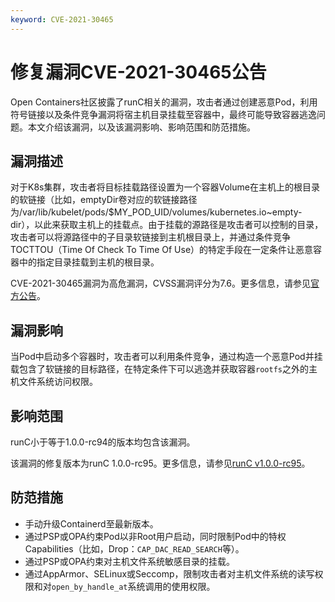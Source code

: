 ```yaml
---
keyword: CVE-2021-30465
---
```


# 修复漏洞CVE-2021-30465公告

Open Containers社区披露了runC相关的漏洞，攻击者通过创建恶意Pod，利用符号链接以及条件竞争漏洞将宿主机目录挂载至容器中，最终可能导致容器逃逸问题。本文介绍该漏洞，以及该漏洞影响、影响范围和防范措施。

## 漏洞描述

对于K8s集群，攻击者将目标挂载路径设置为一个容器Volume在主机上的根目录的软链接（比如，emptyDir卷对应的软链接路径为/var/lib/kubelet/pods/$MY\_POD\_UID/volumes/kubernetes.io~empty-dir），以此来获取主机上的挂载点。由于挂载的源路径是攻击者可以控制的目录，攻击者可以将源路径中的子目录软链接到主机根目录上，并通过条件竞争TOCTTOU（Time Of Check To Time Of Use）的特定手段在一定条件让恶意容器中的指定目录挂载到主机的根目录。

CVE-2021-30465漏洞为高危漏洞，CVSS漏洞评分为7.6。更多信息，请参见[官方公告](https://github.com/opencontainers/runc/security/advisories/GHSA-c3xm-pvg7-gh7r)。

## 漏洞影响

当Pod中启动多个容器时，攻击者可以利用条件竞争，通过构造一个恶意Pod并挂载包含了软链接的目标路径，在特定条件下可以逃逸并获取容器`rootfs`之外的主机文件系统访问权限。

## 影响范围

runC小于等于1.0.0-rc94的版本均包含该漏洞。

该漏洞的修复版本为runC 1.0.0-rc95。更多信息，请参见[runC v1.0.0-rc95](https://github.com/opencontainers/runc/releases/tag/v1.0.0-rc95)。

## 防范措施

-   手动升级Containerd至最新版本。
-   通过PSP或OPA约束Pod以非Root用户启动，同时限制Pod中的特权Capabilities（比如，Drop：`CAP_DAC_READ_SEARCH`等）。
-   通过PSP或OPA约束对主机文件系统敏感目录的挂载。
-   通过AppArmor、SELinux或Seccomp，限制攻击者对主机文件系统的读写权限和对`open_by_handle_at`系统调用的使用权限。

